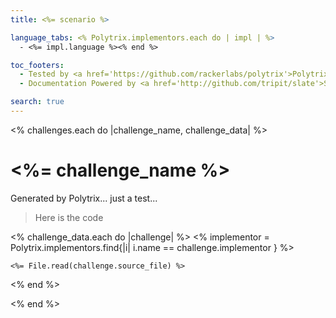 ```yaml
---
title: <%= scenario %>

language_tabs: <% Polytrix.implementors.each do | impl | %>
  - <%= impl.language %><% end %>

toc_footers:
  - Tested by <a href='https://github.com/rackerlabs/polytrix'>Polytrix</a>
  - Documentation Powered by <a href='http://github.com/tripit/slate'>Slate</a>

search: true
---
```


<% challenges.each do |challenge_name, challenge_data| %>
# <%= challenge_name %>

Generated by Polytrix... just a test...

> Here is the code

<% challenge_data.each do |challenge| %>
<% implementor = Polytrix.implementors.find{|i| i.name == challenge.implementor } %>

```<%= implementor.language %>
<%= File.read(challenge.source_file) %>
```

<% end %>

<% end %>